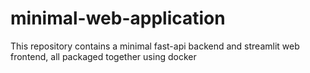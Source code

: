# minimal-web-application
This repository contains a minimal fast-api backend and streamlit web frontend, all packaged together using docker
